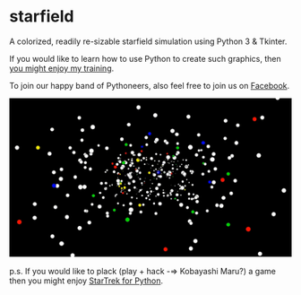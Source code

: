 # starfield

A colorized, readily re-sizable starfield simulation using Python 3 & Tkinter.

If you would like to learn how to use Python to create such graphics, then [you might enjoy my training](https://www.udemy.com/course/introduction-to-turtle-graphics).

To join our happy band of Pythoneers, also feel free to join us on [Facebook](https://www.facebook.com/groups/Python3Training).

![Larger, colorized, stars:](https://github.com/Python3-Training/starfield/blob/master/stars.gif)

p.s. If you would like to plack (play + hack -=> Kobayashi Maru?) a game then you might enjoy [StarTrek for Python](https://github.com/Python3-Training/startrek1971).

